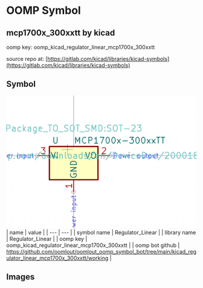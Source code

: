 # OOMP Symbol  
## mcp1700x_300xxtt  by kicad  
  
oomp key: oomp_kicad_regulator_linear_mcp1700x_300xxtt  
  
source repo at: [https://gitlab.com/kicad/libraries/kicad-symbols](https://gitlab.com/kicad/libraries/kicad-symbols)  
## Symbol  
  
[![working.png](working_600.png)](working.png)  
| name | value | 
| --- | --- | 
| symbol name | Regulator_Linear | 
| library name | Regulator_Linear | 
| oomp key | oomp_kicad_regulator_linear_mcp1700x_300xxtt | 
| oomp bot github | https://github.com/oomlout/oomlout_oomp_symbol_bot/tree/main/kicad_regulator_linear_mcp1700x_300xxtt/working | 
## Images  
